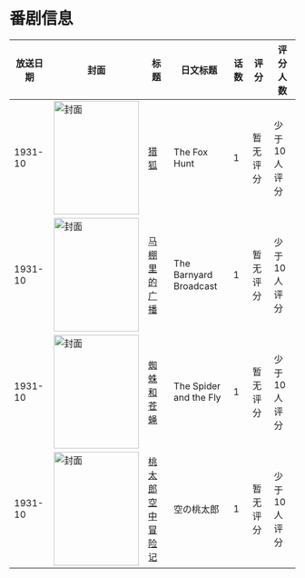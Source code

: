 # 番剧信息

|放送日期|封面|标题|日文标题|话数|评分|评分人数|
|---|---|---|---|---|---|---|
|1931-10|<img src="//lain.bgm.tv/pic/cover/c/fb/92/149110_aKEXp.jpg" alt="封面" style="width:150px;height:200px;object-fit:cover;">|[猎狐](https://bangumi.tv/subject/149110)|The Fox Hunt|1|暂无评分|少于10人评分|
|1931-10|<img src="//lain.bgm.tv/pic/cover/c/8c/0f/133756_4N8ns.jpg" alt="封面" style="width:150px;height:200px;object-fit:cover;">|[马棚里的广播](https://bangumi.tv/subject/133756)|The Barnyard Broadcast|1|暂无评分|少于10人评分|
|1931-10|<img src="//lain.bgm.tv/pic/cover/c/c5/c7/149077_mY6Em.jpg" alt="封面" style="width:150px;height:200px;object-fit:cover;">|[蜘蛛和苍蝇](https://bangumi.tv/subject/149077)|The Spider and the Fly|1|暂无评分|少于10人评分|
|1931-10|<img src="//lain.bgm.tv/pic/cover/c/03/21/198134_TcCYC.jpg" alt="封面" style="width:150px;height:200px;object-fit:cover;">|[桃太郎空中冒险记](https://bangumi.tv/subject/198134)|空の桃太郎|1|暂无评分|少于10人评分|
